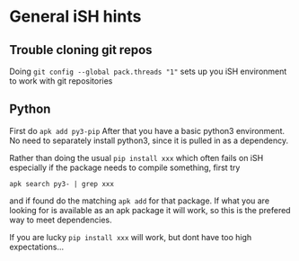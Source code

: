 # General iSH hints

## Trouble cloning git repos

Doing `git config --global pack.threads "1"` sets up you iSH environment
to work with git repositories

## Python

First do `apk add py3-pip` After that you have a basic python3 environment.
No need to separately install python3, since it is pulled in as a
dependency.

Rather than doing the usual `pip install xxx` which often fails on iSH
especially if the package needs to compile something, first try

```apk search py3- | grep xxx```

and if found do the matching  `apk add` for that package. 
If what you are looking for is available as an apk package it will work, 
so this is the prefered way to meet dependencies.

If you are lucky `pip install xxx` will work, but dont have too high
expectations...
